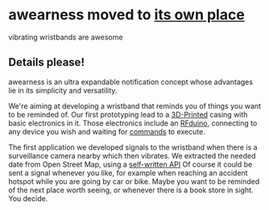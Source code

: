 # awearness moved to [its own place](https://github.com/awearness)
vibrating wristbands are awesome

## Details please!
awearness is an ultra expandable notification concept whose advantages lie in its simplicity and versatility.

We're aiming at developing a wristband that reminds you of things you want to be reminded of. Our first prototyping lead to a [3D-Printed](./design) casing with basic electronics in it. Those electronics include an [RFduino](http://rfduino.com), connecting to any device you wish and waiting for [commands](./docs/RFduino_wristband/wristband_commands.md) to execute.

The first application we developed signals to the wristband when there is a surveillance camera nearby which then vibrates.
We extracted the needed date from Open Street Map, using a [self-written API](./api) Of course it could be sent a signal whenever you like, for example when reaching an accident hotspot while you are going by car or bike. Maybe you want to be reminded of the next place worth seeing, or whenever there is a book store in sight. You decide. 

